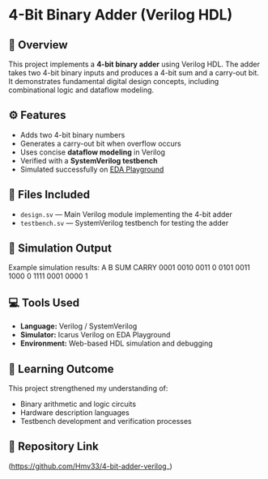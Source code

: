 # 4-Bit Binary Adder (Verilog HDL)

## 📘 Overview
This project implements a **4-bit binary adder** using Verilog HDL. The adder takes two 4-bit binary inputs and produces a 4-bit sum and a carry-out bit. It demonstrates fundamental digital design concepts, including combinational logic and dataflow modeling.

## ⚙️ Features
- Adds two 4-bit binary numbers
- Generates a carry-out bit when overflow occurs
- Uses concise **dataflow modeling** in Verilog
- Verified with a **SystemVerilog testbench**
- Simulated successfully on [EDA Playground](https://www.edaplayground.com/)

## 🧩 Files Included
- `design.sv` — Main Verilog module implementing the 4-bit adder  
- `testbench.sv` — SystemVerilog testbench for testing the adder

## 🧠 Simulation Output
Example simulation results:
A B SUM CARRY
0001 0010 0011 0
0101 0011 1000 0
1111 0001 0000 1

## 💻 Tools Used
- **Language:** Verilog / SystemVerilog  
- **Simulator:** Icarus Verilog on EDA Playground  
- **Environment:** Web-based HDL simulation and debugging

## 🌟 Learning Outcome
This project strengthened my understanding of:
- Binary arithmetic and logic circuits  
- Hardware description languages  
- Testbench development and verification processes  

## 🔗 Repository Link
(https://github.com/Hmv33/4-bit-adder-verilog_)

